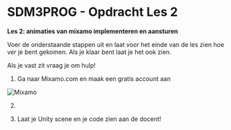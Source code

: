 # SDM3PROG - Opdracht Les 2

**Les 2: animaties van mixamo implementeren en aansturen**

Voer de onderstaande stappen uit en laat voor het einde van de les zien hoe ver je bent gekomen.
Als je klaar bent laat je het ook zien.

Als je vast zit vraag je om hulp!


1. Ga naar Mixamo.com en maak een gratis account aan

![Mixamo](../../../Bureaublad/mixamo.png)

2. 


18. Laat je Unity scene en je code zien aan de docent!